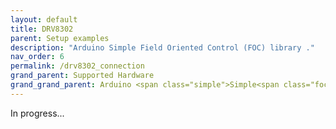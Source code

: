 ```yaml
---
layout: default
title: DRV8302
parent: Setup examples
description: "Arduino Simple Field Oriented Control (FOC) library ."
nav_order: 6
permalink: /drv8302_connection
grand_parent: Supported Hardware
grand_grand_parent: Arduino <span class="simple">Simple<span class="foc">FOC</span>library</span>
---
```



In progress...

<!-- 
# Stm32 Nucleo-64 using the Arduino <span class="simple">Simple<span class="foc">FOC</span>Shield</span>
The <span class="simple">Simple<span class="foc">FOC</span>Shield</span>, being Arduino UNO shield, is compatible with any type of board with the same headers and one of them are STM32 Nucleo-64 boards.

Here is the Arduino <span class="simple">Simple<span class="foc">FOC</span>Shield</span> connection scheme:

<p><img src="extras/Images/foc_shield_v13.png" class="img400"></p>

## Connector types
 - Terminal connectors 
    - motor phase lines `a`,`b` and `c`
    - power supply cables (12V to 24V)
 - Encoder connector
    - Integrated configurable pull-ups

More information on this link: [Arduino Simple FOC Shield](arduino_simplefoc_shield_showcase).

## Encoder 
- Channels `A` and `B` are connected to the encoder connector `P_ENC`, terminals `A` and `B`. 
- If your encoder has `index` signal you can connect it to the encoder connector as well, terminal `I`.

## Motor
- Motor phases `a`, `b` and `c` are connected directly the motor terminal connector `TB_M1`

<blockquote class="info"> <p class="heading">Alignment</p>
Motor phases <code class="highlighter-rouge">a</code>,<code class="highlighter-rouge">b</code>,<code class="highlighter-rouge">c</code> and encoder channels <code class="highlighter-rouge">A</code> and <code class="highlighter-rouge">B</code> have to have the same orientation for the algorithm to work. But don't worry about it too much. Connect it initially as you wish and then if the motor locks in place reverse phase <code class="highlighter-rouge">a</code> and <code class="highlighter-rouge">b</code> of the motor, that should be enough.
</blockquote>

## Example connection
<p><img src="extras/Images/nucleo_foc_shield_connection.jpg" class="width60"></p> -->
